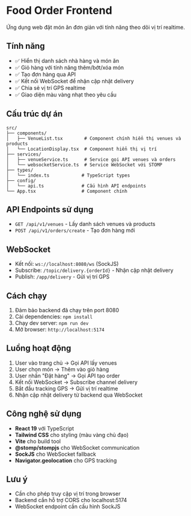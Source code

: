 # Food Order Frontend

Ứng dụng web đặt món ăn đơn giản với tính năng theo dõi vị trí realtime.

## Tính năng

- ✅ Hiển thị danh sách nhà hàng và món ăn
- ✅ Giỏ hàng với tính năng thêm/bớt/xóa món
- ✅ Tạo đơn hàng qua API
- ✅ Kết nối WebSocket để nhận cập nhật delivery
- ✅ Chia sẻ vị trí GPS realtime
- ✅ Giao diện màu vàng nhạt theo yêu cầu

## Cấu trúc dự án

```
src/
├── components/
│   ├── VenueList.tsx        # Component chính hiển thị venues và products
│   └── LocationDisplay.tsx  # Component hiển thị vị trí
├── services/
│   ├── venueService.ts      # Service gọi API venues và orders
│   └── websocketService.ts  # Service WebSocket với STOMP
├── types/
│   └── index.ts            # TypeScript types
├── config/
│   └── api.ts              # Cấu hình API endpoints
└── App.tsx                 # Component chính
```

## API Endpoints sử dụng

- `GET /api/v1/venues` - Lấy danh sách venues và products
- `POST /api/v1/orders/create` - Tạo đơn hàng mới

## WebSocket

- Kết nối: `ws://localhost:8080/ws` (SockJS)
- Subscribe: `/topic/delivery.{orderId}` - Nhận cập nhật delivery
- Publish: `/app/delivery` - Gửi vị trí GPS

## Cách chạy

1. Đảm bảo backend đã chạy trên port 8080
2. Cài dependencies: `npm install`
3. Chạy dev server: `npm run dev`
4. Mở browser: `http://localhost:5174`

## Luồng hoạt động

1. User vào trang chủ → Gọi API lấy venues
2. User chọn món → Thêm vào giỏ hàng
3. User nhấn "Đặt hàng" → Gọi API tạo order
4. Kết nối WebSocket → Subscribe channel delivery
5. Bắt đầu tracking GPS → Gửi vị trí realtime
6. Nhận cập nhật delivery từ backend qua WebSocket

## Công nghệ sử dụng

- **React 19** với TypeScript
- **Tailwind CSS** cho styling (màu vàng chủ đạo)
- **Vite** cho build tool
- **@stomp/stompjs** cho WebSocket communication
- **SockJS** cho WebSocket fallback
- **Navigator.geolocation** cho GPS tracking

## Lưu ý

- Cần cho phép truy cập vị trí trong browser
- Backend cần hỗ trợ CORS cho localhost:5174
- WebSocket endpoint cần cấu hình SockJS
